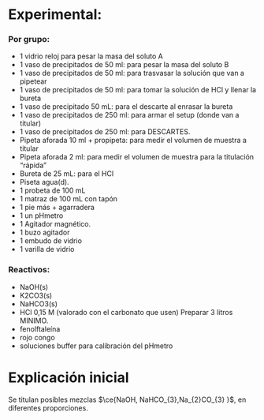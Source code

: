# Experimental:
### Por grupo:
- 1 vidrio reloj para pesar la masa del soluto A
- 1 vaso de precipitados de 50 ml: para pesar la masa del soluto B
- 1 vaso de precipitados de 50 ml: para trasvasar la solución que van a pipetear
- 1 vaso de precipitados de 50 ml: para tomar la solución de HCl y llenar la bureta
- 1 vaso de precipitado 50 mL: para el descarte al enrasar la bureta
- 1 vaso de precipitados de 250 ml: para armar el setup (donde van a titular)
- 1 vaso de precipitados de 250 ml: para DESCARTES.
- Pipeta aforada 10 ml + propipeta: para medir el volumen de muestra a titular
- Pipeta aforada 2 ml: para medir el volumen de muestra para la titulación “rápida”
- Bureta de 25 mL: para el HCl
- Piseta agua(d).
- 1 probeta de 100 mL
- 1 matraz de 100 mL con tapón
- 1 pie más + agarradera
- 1 un pHmetro
- 1 Agitador magnético.
- 1 buzo agitador
- 1 embudo de vidrio
- 1 varilla de vidrio
### Reactivos:
- NaOH(s)
- K2CO3(s)
- NaHCO3(s)
- HCl 0,15 M (valorado con el carbonato que usen) Preparar 3 litros MINIMO.
- fenolftaleína
- rojo congo
- soluciones buffer para calibración del pHmetro

# Explicación inicial
Se titulan posibles mezclas $\ce{NaOH, NaHCO_{3},Na_{2}CO_{3} }$, en diferentes proporciones. 

